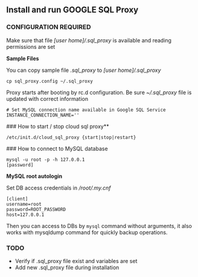 ## Install and run GOOGLE SQL Proxy

### CONFIGURATION REQUIRED
Make sure that file *[user home]/.sql_proxy* is available and reading permissions are set

**Sample Files**

You can copy sample file *.sql_proxy* to *[user home]/.sql_proxy*

```
cp sql_proxy.config ~/.sql_proxy
```

Proxy starts after booting by rc.d configuration.
Be sure *~/.sql_proxy* file is updated with correct information

```
# Set MySQL connection name available in Google SQL Service
INSTANCE_CONNECTION_NAME=''
```


### How to start / stop cloud sql proxy**

```
/etc/init.d/cloud_sql_proxy {start|stop|restart}
```

### How to connect to MySQL database

```
mysql -u root -p -h 127.0.0.1
[password]
```

**MySQL root autologin**

Set DB access credentials in */root/.my.cnf*

```
[client]
username=root
password=ROOT_PASSWORD
host=127.0.0.1
```

Then you can access to DBs by `mysql` command without arguments, it also works with mysqldump command for quickly backup operations.


### TODO

- Verify if .sql_proxy file exist and variables are set
- Add new .sql_proxy file during installation

